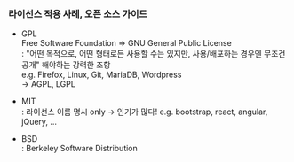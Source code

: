 ### 라이선스 적용 사례, 오픈 소스 가이드
- GPL  
Free Software Foundation => GNU General Public License  
: "어떤 목적으로, 어떤 형태로든 사용할 수는 있지만, 사용/배포하는 경우엔 무조건 공개" 해야하는 강력한 조항  
e.g. Firefox, Linux, Git, MariaDB, Wordpress  
-> AGPL, LGPL

- MIT  
: 라이선스 이름 명시 only -> 인기가 많다!
e.g. bootstrap, react, angular, jQuery, ...

- BSD  
: Berkeley Software Distribution  
